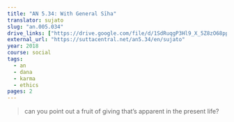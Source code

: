 ```yaml
---
title: "AN 5.34: With General Sīha"
translator: sujato
slug: "an.005.034"
drive_links: ["https://drive.google.com/file/d/1SdRuqgP3Hl9_X_5Z8zO68ppCqdscmnMM/view?usp=drivesdk"]
external_url: "https://suttacentral.net/an5.34/en/sujato"
year: 2018
course: social
tags:
  - an
  - dana
  - karma
  - ethics
pages: 2
---
```


> can you point out a fruit of giving that’s apparent in the present life?
